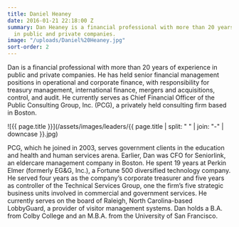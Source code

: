 ```yaml
---
title: Daniel Heaney
date: 2016-01-21 22:18:00 Z
summary: Dan Heaney is a financial professional with more than 20 years of experience
  in public and private companies.
image: "/uploads/Daniel%20Heaney.jpg"
sort-order: 2
---
```


Dan is a financial professional with more than 20 years of experience in public and private companies. He has held senior financial management positions in operational and corporate finance, with responsibility for treasury management, international finance, mergers and acquisitions, control, and audit. He currently serves as Chief Financial Officer of the Public Consulting Group, Inc. (PCG), a privately held consulting firm based in Boston. 

![{{ page.title }}](/assets/images/leaders/{{ page.title | split: " " | join: "-" | downcase }}.jpg)

PCG, which he joined in 2003, serves government clients in the education and health and human services arena. Earlier, Dan was CFO for Seniorlink, an eldercare management company in Boston. He spent 19 years at Perkin Elmer (formerly EG&G, Inc.), a Fortune 500 diversified technology company. He served four years as the company’s corporate treasurer and five years as controller of the Technical Services Group, one the firm’s five strategic business units involved in commercial and government services. He currently serves on the board of Raleigh, North Carolina-based LobbyGuard, a provider of visitor management systems. Dan holds a B.A. from Colby College and an M.B.A. from the University of San Francisco.